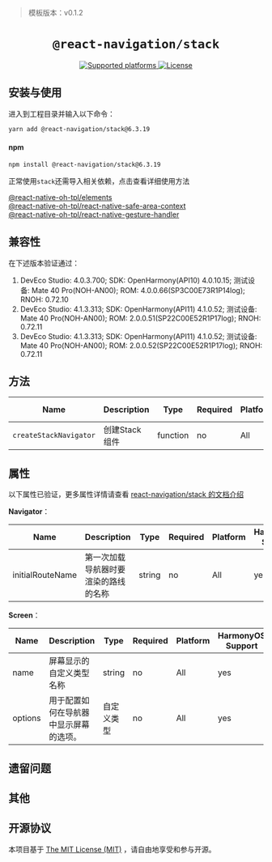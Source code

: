 > 模板版本：v0.1.2

<p align="center">
  <h1 align="center"> <code>@react-navigation/stack</code> </h1>
</p>
<p align="center">
    <a href="https://github.com/react-navigation/react-navigation/tree/6.x/packages/stack">
        <img src="https://img.shields.io/badge/platforms-android%20|%20ios%20|%20harmony%20-lightgrey.svg" alt="Supported platforms" />
    </a>
    <a href="https://github.com/react-navigation/react-navigation/blob/6.x/packages/stack/LICENSE">
        <img src="https://img.shields.io/badge/license-MIT-green.svg" alt="License" />
    </a>
</p>

## 安装与使用

进入到工程目录并输入以下命令：

<!-- tabs:start -->

```bash
yarn add @react-navigation/stack@6.3.19
```

#### **npm**

```bash
npm install @react-navigation/stack@6.3.19
```
正常使用`stack`还需导入相关依赖，点击查看详细使用方法

[@react-native-oh-tpl/elements](./react-navigation-elements.md)<br/>
[@react-native-oh-tpl/react-native-safe-area-context](./react-native-safe-area-context.md)<br/>
[@react-native-oh-tpl/react-native-gesture-handler](./react-native-gesture-handler.md)

<!-- tabs:end -->
## 兼容性

在下述版本验证通过：

1. DevEco Studio: 4.0.3.700; SDK: OpenHarmony(API10) 4.0.10.15; 测试设备: Mate 40 Pro(NOH-AN00); ROM: 4.0.0.66(SP3C00E73R1P14log); RNOH: 0.72.10
2. DevEco Studio: 4.1.3.313; SDK: OpenHarmony(API11) 4.1.0.52; 测试设备: Mate 40 Pro(NOH-AN00); ROM: 2.0.0.51(SP22C00E52R1P17log); RNOH: 0.72.11
3. DevEco Studio: 4.1.3.313; SDK: OpenHarmony(API11) 4.1.0.52; 测试设备: Mate 40 Pro(NOH-AN00); ROM: 2.0.0.52(SP22C00E52R1P17log); RNOH: 0.72.11

## 方法

| Name | Description | Type | Required | Platform | HarmonyOS Support  |
| ---- | ----------- | ---- | -------- | -------- | ------------------ |
| `createStackNavigator` | 创建Stack组件 | function | no      | All      | yes      |

## 属性

以下属性已验证，更多属性详情请查看 [react-navigation/stack 的文档介绍](https://reactnavigation.org/docs/stack-navigator)

**Navigator**：

| Name | Description | Type | Required | Platform | HarmonyOS Support  |
| ---- | ----------- | ---- | -------- | -------- | ------------------ |
| initialRouteName | 第一次加载导航器时要渲染的路线的名称 | string | no      | All      | yes      |

**Screen**：

| Name | Description | Type | Required | Platform | HarmonyOS Support  |
| ---- | ----------- | ---- | -------- | -------- | ------------------ |
| name | 屏幕显示的 自定义类型名称 | string | no      | All      | yes      |
| options | 用于配置如何在导航器中显示屏幕的选项。| 自定义类型 | no      | All      | yes      |

## 遗留问题

## 其他

## 开源协议

本项目基于 [The MIT License (MIT)](https://github.com/react-navigation/react-navigation/blob/6.x/packages/stack/LICENSE) ，请自由地享受和参与开源。
